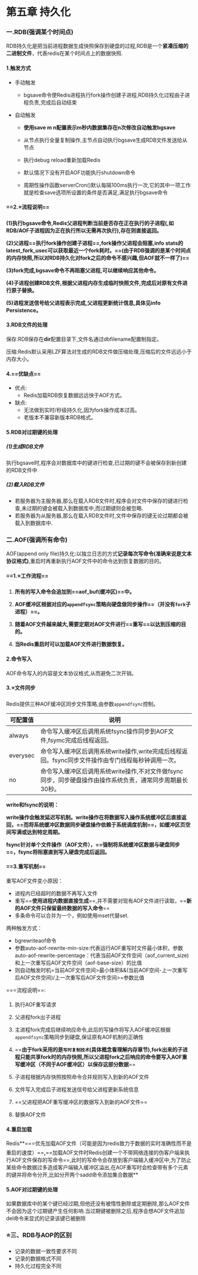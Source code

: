# 第五章 持久化

### 一.RDB(强调某个时间点)

RDB持久化是把当前进程数据生成快照保存到硬盘的过程,RDB是一个**紧凑压缩的二进制文件**，代表redis在某个时间点上的数据快照.

#### 1.触发方式

* 手动触发

  * bgsave命令使Redis进程执行fork操作创建子进程,RDB持久化过程由子进程负责,完成后自动结束

* 自动触发

  * **使用save m n配置表示m秒内数据集存在n次修改自动触发bgsave**

  * 从节点执行全量复制操作,主节点自动执行bgsave生成RDB文件发送给从节点

  * 执行debug reload重新加载Redis

  * 默认情况下没有开启AOF功能执行shutdown命令

  * 周期性操作函数serverCron()默认每隔100ms执行一次,它的其中一项工作就是检查save选项所设置的条件是否满足,满足执行bgsave命令
  
    

#### ==2.⭐流程说明==

**(1)执行bgsave命令,Redis父进程判断当前是否存在正在执行的子进程(,如RDB/AOF子进程因为正在执行所以无需再次执行),存在则直接返回。**

**(2)父进程==执行fork操作创建子进程==,fork操作父进程会阻塞,info stats的latest_fork_usec可以获取最近一个fork耗时。==(由于RDB强调的是某个时间点的内存快照,所以对RDB持久化对fork之后的命令不感兴趣,但AOF就不一样了)==**

**(3)fork完成,bgsave命令不再阻塞父进程,可以继续响应其他命令。**

**(4)子进程创建RDB文件,根据父进程内存生成临时快照文件,完成后对原有文件进行原子替换。**

**(5)进程发送信号给父进程表示完成,父进程更新统计信息,具体见info Persistence。**

#### 3.RDB文件的处理

保存:RDB保存在**dir**配置目录下,文件名通过dbfilename配置制指定。

压缩:Redis默认采用LZF算法对生成的RDB文件做压缩处理,压缩后的文件远远小于内存大小。

#### 4.==优缺点==

* 优点:
  * Redis加载RDB恢复数据远远快于AOF方式。
* 缺点:
  * 无法做到实时/秒级持久化,因为fork操作成本过高。
  * 老版本不兼容新版本RDB格式。
#### 5.RDB对过期键的处理
##### (1)生成RDB文件

执行bgsave时,程序会对数据库中的键进行检查,已过期的键不会被保存到新创建的RDB文件中

##### (2)载入RDB文件

* 若服务器为主服务器,那么在载入RDB文件时,程序会对文件中保存的键进行检查,未过期的键会被载入到数据库中,而过期键则会被忽略.
* 若服务器为从服务器,那么在载入RDB文件时,文件中保存的键无论过期都会被载入到数据库中.

### 二.AOF(强调所有命令)

AOF(append only file)持久化:以独立日志的方式**记录每次写命令(准确来说是文本协议格式)**,重启时再重新执行AOF文件中的命令达到恢复数据的目的。

#### ==1.⭐工作流程==

1. **所有的写入命令会追加到==aof_buf(缓冲区)==中。**

2. **AOF缓冲区根据对应的`appendfsync`策略向硬盘做同步操作==（并没有`fork`子进程）==。**

3. **随着AOF文件越来越大,需要定期对AOF文件进行==重写==以达到压缩的目的。**

4. **当Redis重启时可以加载AOF文件进行数据恢复。**

#### 2.命令写入

AOF命令写入的内容是文本协议格式,从而避免二次开销。

#### 3.⭐文件同步

Redis提供三种AOF缓冲区同步文件策略,由参数`appendfsync`控制。

| 可配置值 | 说明                                                         |
| -------- | ------------------------------------------------------------ |
| always   | 命令写入缓冲区后调用系统fsync操作同步到AOF文件,fsymc完成后线程返回。 |
| everysec | 命令写入缓冲区后调用系统write操作,write完成后线程返回。fsync同步文件操作由专门线程每秒钟调用一次。 |
| no       | 命令写入缓冲区后调用系统write操作,不对文件做fsync同步，同步硬盘操作由操作系统负责，通常同步周期最长30秒。 |

**write和fsync的说明：**

**write操作会触发延迟写机制。write操作在将数据写入操作系统缓冲区后直接返回，==而将系统缓冲区数据同步硬盘操作依赖于系统调度机制==，如缓冲区页空间写满或达到特定周期。**

**fsync针对单个文件操作（AOF文件），==强制将系统缓冲区数据与硬盘同步==，fsync将阻塞直到写入硬盘完成后返回。**

#### ==3.重写机制==

重写AOF文件变小原因：

* 进程内已经超时的数据不再写入文件
* 重写==**使用进程内数据直接生成**==,并不需要对现有AOF文件进行读取，==**新的AOF文件只保留最终数据的写入命令**==
* 多条命令可以合并为一个，例如使用mset代替set.

两种触发方式：

* bgrewriteaof命令
* 参数auto-aof-rewrite-min-size:代表运行AOF重写时文件最小体积，参数auto-aof-rewrite-percentage：代表当前AOF文件空间（aof_current_size)和上一次重写后AOF文件空间（aof-base-size）的比值
* 则自动触发时机=当前AOF文件空间>最小体积&&(当前AOF空间-上一次重写后AOF文件空间)/上一次重写后AOF文件空间>=参数比值

==⭐流程说明==:

1. 执行AOF重写请求

2. 父进程fork出子进程

3. 主进程fork完成后继续响应命令,此后的写操作将写入AOF缓冲区根据`appendfsync`策略同步到硬盘,保证原有AOF机制的正确性

4. ==**由于fork采用的是`写时复制技术`(具体概念看理解内存章节),fork出来的子进程只能共享fork时的内存快照,所以父进程fork之后响应的命令要写入AOF重写缓冲区（不同于AOF缓冲区）以保存这部分数据**==

5. 子进程根据内存快照按照命令合并规则写入到新的AOF文件

6. 文件写入完成后子进程发送信号给父进程更新系统信息

7. ==父进程把AOF重写缓冲区的数据写入到新的AOF文件==

8. 替换AOF文件

#### 4.重启加载

Redis**==⭐优先加载AOF文件（可能是因为redis致力于数据的实时准确性而不是重启的速度）==**,**==加载AOF文件时Redis创建一个不带网络连接的伪客户端来执行AOF文件保存的写命令==,此时的写命令会存放到客户端输入缓冲区中,为了防止某些命令数据过多造成客户端输入缓冲区溢出,在AOF重写时会检查带有多个元素的键并将命令分开,比如分开两个sadd命令添加集合数据**

#### 5.AOF对过期键的处理

如果数据库中的某个键已经过期,但他还没有被惰性删除或定期删除,那么AOF文件不会因为这个过期键产生任何影响.当过期键被删除之后,程序会想AOF文件追加del命令来显式的记录该键已被删除

### ⭐三、RDB与AOP的区别

* 记录的数据一致性要求不同
* 记录的数据格式不同
* 持久化过程完全不同